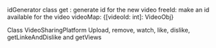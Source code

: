 idGenerator class
get : generate id for the new video
freeId: make an id available for the video
videoMap: {[videoId: int]: VideoObj}

Class VideoSharingPlatform
Upload, remove, watch, like, dislike, getLinkeAndDislike and getViews
